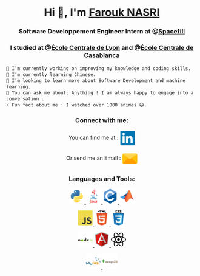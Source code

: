 <h1 align="center">Hi 👋, I'm <a href="https://www.linkedin.com/in/farouk-nasri/?locale=en_US" target="_blank">Farouk NASRI</a></h1>
<h3 align="center">Software Developpement Engineer Intern at @<a href="https://spacefill.eu/fr/" target="_blank">Spacefill</a> </h3> 
<h3 align="center">I studied at @<a href="https://www.ec-lyon.fr" target="_blank">École Centrale de Lyon</a> and @<a href="https://centrale-casablanca.ma/en/" target="_blank">École Centrale de Casablanca</a></h3>


    🔭 I’m currently working on improving my knowledge and coding skills.
    🌱 I’m currently learning Chinese.
    🤔 I’m looking to learn more about Software Development and machine learning.
    💬 You can ask me about: Anything ! I am always happy to engage into a conversation . 
    ⚡ Fun fact about me : I watched over 1000 animes 😃.
        

<h3 align="center">Connect with me:</h3>
<div align="center">
  <p> You can find me at : 
  <a href="https://www.linkedin.com/in/farouk-nasri/?locale=en_US" target="_blank"><img align="center" src="svg_icons/linkedin-original.svg" alt="linkedin_farouk_nasri" width="40" /></a></p>
  <p> Or send me an Email :
  <a href="mailto: farouk.nasri.pro@gmail.com"><img align="center" src="svg_icons/email.svg" alt="email_farouk_nasri" height="40" width="40" /></a></p>
</div>


<h3 align="center">Languages and Tools:</h3>
<div align="center"> 
  <!--   Code -->
  <a href="https://www.python.org" target="_blank"> <img src="svg_icons/python-original.svg" alt="python" width="40" height="40"/> </a> 
  <a href="https://www.java.com" target="_blank"> <img src="svg_icons/java-original-wordmark.svg" alt="java" width="40" height="40"/> </a> 
  <a href="https://cplusplus.com/" target="_blank"> <img src="svg_icons/c-original.svg" alt="C++" width="40" height="40"/> </a> 
  <a href="https://mathworks.com" target="_blank"> <img src="svg_icons/matlab-original.svg" alt="matlab" width="40" height="40"/> </a> 
  
  
  
  <!-- Frontend -->
  <a href="https://developer.mozilla.org/en-US/docs/Web/JavaScript" target="_blank"> <img src="svg_icons/javascript-original.svg" alt="javascript" width="40" height="40"/> </a>
  <a href="https://www.w3.org/html/" target="_blank"> <img src="svg_icons/html5-original-wordmark.svg" alt="html5" width="40" height="40"/> </a>
  <a href="https://www.w3schools.com/css/" target="_blank"> <img src="svg_icons/css3-original-wordmark.svg" alt="css3" width="40" height="40"/> </a>
  
   
  
  <!-- Frameworks -->
  <a href="https://nodejs.org" target="_blank"> <img src="svg_icons/nodejs-original-wordmark.svg" alt="nodejs" width="40" height="40"/> </a> 
  <a href="https://angular.io" target="_blank">  <img src="svg_icons/angularjs-original.svg" alt="angular" width="40" height="40"/> </a> 
  <a href="https://react.dev" target="_blank">  <img src="svg_icons/react.svg" alt="react" width="40" height="40"/> </a>
  
   
  <!-- Databases -->
  <a href="https://www.mysql.com/" target="_blank"> <img src="svg_icons/mysql-original-wordmark.svg" alt="mysql" width="40" height="40"/> </a>
    <a href="https://www.mongodb.com/" target="_blank"> <img src="svg_icons/mongodb.svg" alt="mongodb" width="40" height="40"/> </a>
  

 </div>
